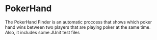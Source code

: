 # PokerHand
The PokerHand Finder is an automatic proccess that shows which poker hand wins between two players that are playing poker at the same time. Also, it includes some JUnit test files
